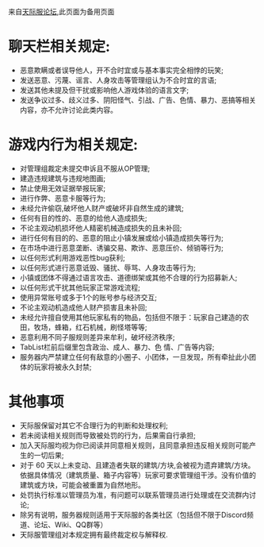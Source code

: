 来自[天际服论坛](https://tianji.link/d/88-rules),此页面为备用页面  
# 聊天栏相关规定:

- 恶意欺瞒或者误导他人，开不合时宜或与基本事实完全相悖的玩笑;
- 发送恶意、污蔑、谣言、人身攻击等管理组认为不合时宜的言语;
- 发送其他未提及但干扰或影响他人游戏体验的语言文字;
- 发送争议过多、歧义过多、阴阳怪气、引战、广告、色情、暴力、恶搞等相关内容，亦不允许讨论此类内容。
# 游戏内行为相关规定:

- 对管理组裁定未提交申诉且不服从OP管理;
- 建造违规建筑与违规地图画;
- 禁止使用无效证据举报玩家;
- 进行作弊、恶意卡服等行为;
- 未经允许偷窃,破坏他人财产或破坏非自然生成的建筑;
- 任何有目的性的、恶意的给他人造成损失;
- 不论主观动机损坏他人精密机械造成损失的且未补回;
- 进行任何有目的的、恶意的阻止小镇发展或给小镇造成损失等行为;
- 在市场中进行恶意垄断、诱骗交易、欺诈、恶意压价、倾销等行为;
- 以任何形式利用游戏恶性bug获利;
- 以任何形式进行恶意诋毁、骚扰、辱骂、人身攻击等行为;
- 小镇或团体不得通过语言攻击、道德绑架或其他不合理的行为招募新人;
- 以任何形式干扰其他玩家正常游戏流程;
- 使用异常账号或多于1个的账号参与经济交互;
- 不论主观动机造成他人财产损害且未补回;
- 未经允许擅自使用其他玩家私有的物品，包括但不限于：玩家自己建造的农田，牧场，蜂箱，红石机械，刷怪塔等等;
- 恶意利用不同子服规则差异来牟利，破坏经济秩序;
- TabList栏前后缀里包含政治、成人、暴力、色 情、广告等内容;
- 服务器内严禁建立任何有敌意的小圈子、小团体，一旦发现，所有牵扯此小团体的玩家将被永久封禁;

# 其他事项

- 天际服保留对其它不合理行为的判断和处理权利;
- 若未阅读相关规则而导致被处罚的行为，后果需自行承担;
- 加入天际服均视为你已阅读并同意相关规则，且同意承担违反相关规则可能产生的一切后果;
- 对于 60 天以上未变动、且建造者失联的建筑/方块,会被视为遗弃建筑/方块。依据具体情况（建筑质量、箱子内容等）玩家可要求管理组干涉。没有价值的建筑或方块，可能会被重置为自然地形。
- 处罚执行标准以管理员为准，有问题可以联系管理员进行处理或在交流群内讨论;
- 除另有说明，服务器规则适用于天际服的各类社区（包括但不限于Discord频道、论坛、Wiki、QQ群等）
- 天际服管理组对本规定拥有最终裁定权与解释权.

